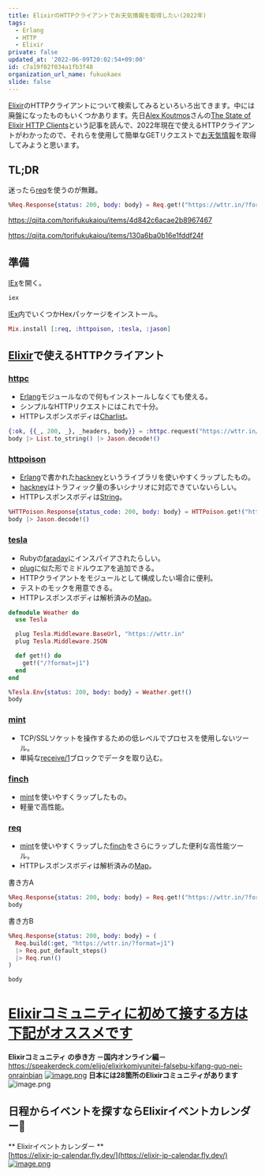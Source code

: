 ```yaml
---
title: ElixirのHTTPクライアントでお天気情報を取得したい(2022年)
tags:
  - Erlang
  - HTTP
  - Elixir
private: false
updated_at: '2022-06-09T20:02:54+09:00'
id: c7a19f02f034a1fb3f48
organization_url_name: fukuokaex
slide: false
---
```

[Elixir]のHTTPクライアントについて検索してみるといろいろ出てきます。中には廃盤になったものもいくつかあります。先日[Alex Koutmos]さんの[The State of Elixir HTTP Clients]という記事を読んで、2022年現在で使えるHTTPクライアントがわかったので、それらを使用して簡単なGETリクエストで[お天気情報]を取得してみようと思います。

[お天気情報]: https://wttr.in/
[Alex Koutmos]: https://twitter.com/akoutmos
[The State of Elixir HTTP Clients]: https://blog.appsignal.com/2020/07/28/the-state-of-elixir-http-clients.html

## TL;DR

迷ったら[req]を使うのが無難。

```elixir
%Req.Response{status: 200, body: body} = Req.get!("https://wttr.in/?format=j1")
```

https://qiita.com/torifukukaiou/items/4d842c6acae2b8967467

https://qiita.com/torifukukaiou/items/130a6ba0b16e1fddf24f


## 準備

[IEx]を開く。

```elixir
iex
```

[IEx]内でいくつかHexパッケージをインストール。

```elixir
Mix.install [:req, :httpoison, :tesla, :jason]
```

## [Elixir]で使えるHTTPクライアント

### [httpc]

- [Erlang]モジュールなので何もインストールしなくても使える。
- シンプルなHTTPリクエストにはこれで十分。
- HTTPレスポンスボディは[Charlist]。

[httpc]: https://www.erlang.org/doc/man/httpc.html

```elixir
{:ok, {{_, 200, _}, _headers, body}} = :httpc.request("https://wttr.in/?format=j1")
body |> List.to_string() |> Jason.decode!()
```

### [httpoison]

- [Erlang]で書かれた[hackney]というライブラリを使いやすくラップしたもの。
- [hackney]はトラフィック量の多いシナリオに対応できていないらしい。
- HTTPレスポンスボディは[String]。

[hackney]: https://github.com/benoitc/hackney
[httpoison]: https://hexdocs.pm/httpoison/HTTPoison.html

```elixir
%HTTPoison.Response{status_code: 200, body: body} = HTTPoison.get!("https://wttr.in/?format=j1")
body |> Jason.decode!()
```

### [tesla]

- Rubyの[faraday]にインスパイアされたらしい。
- [plug]に似た形でミドルウエアを追加できる。
- HTTPクライアントをモジュールとして構成したい場合に便利。
- テストのモックを用意できる。
- HTTPレスポンスボディは解析済みの[Map]。

[tesla]: https://hex.pm/packages/tesla
[faraday]: https://lostisland.github.io/faraday/
[plug]: https://hex.pm/packages/plug

```elixir
defmodule Weather do
  use Tesla

  plug Tesla.Middleware.BaseUrl, "https://wttr.in"
  plug Tesla.Middleware.JSON

  def get!() do
    get!("/?format=j1")
  end
end

%Tesla.Env{status: 200, body: body} = Weather.get!()
body
```

### [mint]

- TCP/SSLソケットを操作するための低レベルでプロセスを使用しないツール。
- 単純な[receive/1]ブロックでデータを取り込む。

[mint]: https://hex.pm/packages/mint

### [finch]

- [mint]を使いやすくラップしたもの。
- 軽量で高性能。

[finch]: https://hex.pm/packages/finch
[telemetry]: https://github.com/beam-telemetry/telemetry

### [req]

- [mint]を使いやすくラップした[finch]をさらにラップした便利な高性能ツール。
- HTTPレスポンスボディは解析済みの[Map]。

[req]: https://hex.pm/packages/req

書き方A

```elixir
%Req.Response{status: 200, body: body} = Req.get!("https://wttr.in/?format=j1")
body
```

書き方B

```elixir
%Req.Response{status: 200, body: body} = (
  Req.build(:get, "https://wttr.in/?format=j1")
  |> Req.put_default_steps()
  |> Req.run!()
)

body
```

[IEx]: https://hexdocs.pm/iex/main/IEx.html
[Elixir]: https://elixir-lang.org/
[Erlang]: https://www.erlang.org/
[String]: https://hexdocs.pm/elixir/String.html
[Map]: https://hexdocs.pm/elixir/Map.html
[Charlist]: https://hexdocs.pm/elixir/List.html#module-charlists
[receive/1]: https://hexdocs.pm/elixir/Kernel.SpecialForms.html#receive/1

# <u><b>Elixirコミュニティに初めて接する方は下記がオススメです</b></u>
**Elixirコミュニティ の歩き方 －国内オンライン編－**<br>
https://speakerdeck.com/elijo/elixirkomiyunitei-falsebu-kifang-guo-nei-onrainbian
[![image.png](https://qiita-image-store.s3.ap-northeast-1.amazonaws.com/0/155423/f891b7ad-d2c4-3303-915b-f831069e28a4.png)](https://speakerdeck.com/elijo/elixirkomiyunitei-falsebu-kifang-guo-nei-onrainbian)
**日本には28箇所のElixirコミュニティがあります**<br>
![image.png](https://qiita-image-store.s3.ap-northeast-1.amazonaws.com/0/155423/7fdc5db7-dfad-9d10-28f8-1e0b8830a587.png)
## 日程からイベントを探すならElixirイベントカレンダー:calendar:
** Elixirイベントカレンダー **<br>
[https://elixir-jp-calendar.fly.dev/](https://elixir-jp-calendar.fly.dev/)
[![image.png](https://qiita-image-store.s3.ap-northeast-1.amazonaws.com/0/109744/985acaa4-50c9-da42-ae32-50fbf9119e61.png)](https://elixir-jp-calendar.fly.dev/)
